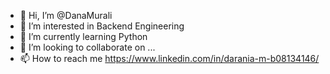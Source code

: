- 👋 Hi, I’m @DanaMurali
- 👀 I’m interested in Backend Engineering
- 🌱 I’m currently learning Python
- 💞️ I’m looking to collaborate on ...
- 📫 How to reach me https://www.linkedin.com/in/darania-m-b08134146/

<!---
DanaMurali/DanaMurali is a ✨ special ✨ repository because its `README.md` (this file) appears on your GitHub profile.
You can click the Preview link to take a look at your changes.
--->
